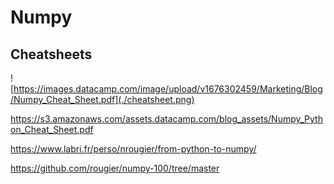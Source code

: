 # Numpy

## Cheatsheets

![https://images.datacamp.com/image/upload/v1676302459/Marketing/Blog/Numpy_Cheat_Sheet.pdf](./cheatsheet.png)


https://s3.amazonaws.com/assets.datacamp.com/blog_assets/Numpy_Python_Cheat_Sheet.pdf


https://www.labri.fr/perso/nrougier/from-python-to-numpy/

https://github.com/rougier/numpy-100/tree/master
